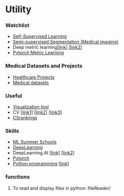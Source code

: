 Utility
====

### Watchlist
- [Self-Supervised Learning](https://github.com/jason718/awesome-self-supervised-learning) 
- [Semi-supervised Segmentation (Medical imaging)](https://github.com/HiLab-git/SSL4MIS)
- Deep metric learning[[link]](https://github.com/adigasu/Survey_of_Deep_Metric_Learning) [[link2]](https://github.com/Confusezius/Deep-Metric-Learning-Baselines)
- [Pytorch Metric Learning](https://github.com/KevinMusgrave/pytorch-metric-learning)

### Medical Datasets and Projects
- [Healthcare Projects](https://github.com/prasadseemakurthi/Deep-Neural-Networks-HealthCare)
- [Medical datasets](https://github.com/beamandrew/medical-data)


### Useful
- [Visualization tool](https://github.com/rougier/scientific-visualization-book)
- CV [[link1]](https://github.com/biomadeira/resume) [[link2]](https://github.com/jekyllt/vitae) [[link3]](https://github.com/deedy/Deedy-Resume)
- [CSrankings](https://github.com/emeryberger/CSrankings)


### Skills
- [ML Summer Schools](https://github.com/sshkhr/awesome-mlss)
- [DeepLearning](https://github.com/ChristosChristofidis/awesome-deep-learning)
- DeepLearning.AI [[link]](https://github.com/ShahariarRabby/deeplearning.ai) [[link2]](https://github.com/Kulbear/deep-learning-coursera) 
- [Pytorch](https://github.com/CW-Huang/welcome_tutorials)
- [Python programming](https://dabeaz-course.github.io/practical-python/Notes/01_Introduction/02_Hello_world.html) [[link]](https://github.com/dabeaz-course/practical-python)


### functions
1. To read and display files in python: fileReader/
